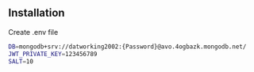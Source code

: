 
## Installation

Create .env file 

```bash
DB=mongodb+srv://datworking2002:{Password}@avo.4ogbazk.mongodb.net/
JWT_PRIVATE_KEY=123456789
SALT=10
```


